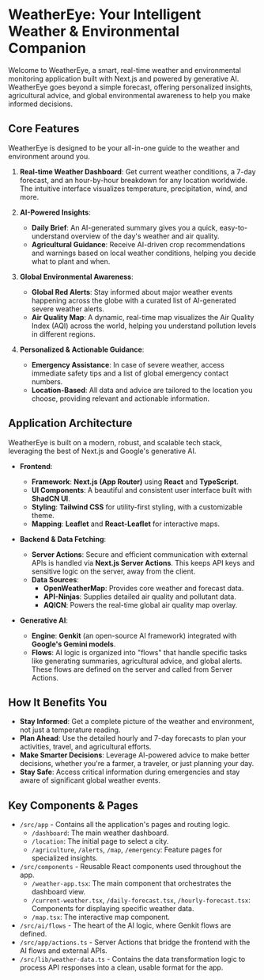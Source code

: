 # WeatherEye: Your Intelligent Weather & Environmental Companion

Welcome to WeatherEye, a smart, real-time weather and environmental monitoring application built with Next.js and powered by generative AI. WeatherEye goes beyond a simple forecast, offering personalized insights, agricultural advice, and global environmental awareness to help you make informed decisions.

## Core Features

WeatherEye is designed to be your all-in-one guide to the weather and environment around you.

1.  **Real-time Weather Dashboard**: Get current weather conditions, a 7-day forecast, and an hour-by-hour breakdown for any location worldwide. The intuitive interface visualizes temperature, precipitation, wind, and more.

2.  **AI-Powered Insights**:
    *   **Daily Brief**: An AI-generated summary gives you a quick, easy-to-understand overview of the day's weather and air quality.
    *   **Agricultural Guidance**: Receive AI-driven crop recommendations and warnings based on local weather conditions, helping you decide what to plant and when.

3.  **Global Environmental Awareness**:
    *   **Global Red Alerts**: Stay informed about major weather events happening across the globe with a curated list of AI-generated severe weather alerts.
    *   **Air Quality Map**: A dynamic, real-time map visualizes the Air Quality Index (AQI) across the world, helping you understand pollution levels in different regions.

4.  **Personalized & Actionable Guidance**:
    *   **Emergency Assistance**: In case of severe weather, access immediate safety tips and a list of global emergency contact numbers.
    *   **Location-Based**: All data and advice are tailored to the location you choose, providing relevant and actionable information.

## Application Architecture

WeatherEye is built on a modern, robust, and scalable tech stack, leveraging the best of Next.js and Google's generative AI.

-   **Frontend**:
    *   **Framework**: **Next.js (App Router)** using **React** and **TypeScript**.
    *   **UI Components**: A beautiful and consistent user interface built with **ShadCN UI**.
    *   **Styling**: **Tailwind CSS** for utility-first styling, with a customizable theme.
    *   **Mapping**: **Leaflet** and **React-Leaflet** for interactive maps.

-   **Backend & Data Fetching**:
    *   **Server Actions**: Secure and efficient communication with external APIs is handled via **Next.js Server Actions**. This keeps API keys and sensitive logic on the server, away from the client.
    *   **Data Sources**:
        *   **OpenWeatherMap**: Provides core weather and forecast data.
        *   **API-Ninjas**: Supplies detailed air quality and pollutant data.
        *   **AQICN**: Powers the real-time global air quality map overlay.

-   **Generative AI**:
    *   **Engine**: **Genkit** (an open-source AI framework) integrated with **Google's Gemini models**.
    *   **Flows**: AI logic is organized into "flows" that handle specific tasks like generating summaries, agricultural advice, and global alerts. These flows are defined on the server and called from Server Actions.

## How It Benefits You

-   **Stay Informed**: Get a complete picture of the weather and environment, not just a temperature reading.
-   **Plan Ahead**: Use the detailed hourly and 7-day forecasts to plan your activities, travel, and agricultural efforts.
-   **Make Smarter Decisions**: Leverage AI-powered advice to make better decisions, whether you're a farmer, a traveler, or just planning your day.
-   **Stay Safe**: Access critical information during emergencies and stay aware of significant global weather events.

## Key Components & Pages

-   `/src/app` - Contains all the application's pages and routing logic.
    -   `/dashboard`: The main weather dashboard.
    -   `/location`: The initial page to select a city.
    -   `/agriculture`, `/alerts`, `/map`, `/emergency`: Feature pages for specialized insights.
-   `/src/components` - Reusable React components used throughout the app.
    -   `/weather-app.tsx`: The main component that orchestrates the dashboard view.
    -   `/current-weather.tsx`, `/daily-forecast.tsx`, `/hourly-forecast.tsx`: Components for displaying specific weather data.
    -   `/map.tsx`: The interactive map component.
-   `/src/ai/flows` - The heart of the AI logic, where Genkit flows are defined.
-   `/src/app/actions.ts` - Server Actions that bridge the frontend with the AI flows and external APIs.
-   `/src/lib/weather-data.ts` - Contains the data transformation logic to process API responses into a clean, usable format for the app.
